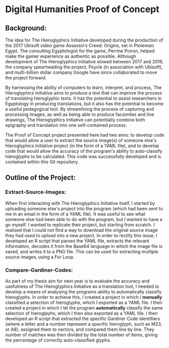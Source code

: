 # Digital Humanities Proof of Concept

## Background:

The idea for The Hieroglyphics Initiative developed during the production of the 2017 Ubisoft video game Assassin’s Creed: Origins, set in Ptolemaic Egypt. The consulting Egyptologist for the game, Perrine Poiron, helped make the gamer experience as authentic as possible. Although development of The Hieroglyphics Initiative slowed between 2017 and 2019, the company spearheading the project, Psycle (in association with Ubisoft), and multi-billion dollar company Google have since collaborated to move the project forward.

By harnessing the ability of computers to learn, interpret, and process, The Hieroglyphics Initiative aims to  produce a tool that can improve the process of translating hieroglyphic texts. It has the potential to assist researchers in Egyptology in producing translations, but it also has the potential to become a useful pedagogical tool. By streamlining the process of capturing and processing images, as well as being able to produce facsimiles and line drawings, The Hieroglyphics Initiative can potentially combine both epigraphy and translation into one self-contained process.

The Proof of Concept project presented here had two aims: to develop code that would allow a user to extract the source image(s) of someone else's Hieroglyphics Initiative project (in the form of a YAML file), and to develop code that would allow the accuracy of the program's ability to auto-classify hieroglyphs to be calculated. This code was successfully developed and is contained within this Git repository.

## Outline of the Project:

### Extract-Source-Images:

When first interacting with The Hieroglyphics Initiative itself, I started by uploading someone else's project into the program (which had been sent to me in an email in the form of a YAML file). It was useful to see what someone else had been able to do with the program, but I wanted to have a go myself. I wanted to replicate their project, but starting from scratch. I realised that I could not find a way to download the original source image they had used to upload into a new project. In order to rectify this issue, I developed an R script that parses the YAML file, extracts the relevant information, decodes it from the Base64 language in which the image file is saved, and writes it to a PNG file. This can be used for extracting multiple source images, using a For Loop.

### Compare-Gardiner-Codes:

As part of my thesis aim for next year is to evaluate the accuracy and usefulness of The Hieroglyphics Initiative as a translation tool, I needed to develop a means of analysing the programs ability to automatically classify hieroglyphs. In order to achieve this, I created a project in which I **manually** classified a selection of hieroglyphs, which I exported as a YAML file. I then created a project in which I let the program **automatically** classify the same selection of hieroglpyhs, which I then also exported as a YAML file. I then developed an R script that extracted the specific Gardiner Code identifiers (where a letter and a number represent a specific hieroglyph, such as M23, or A8), assigned them to vectors, and compared them line by line. They number of matches was then divided by the total number of items, giving the percentage of correctly auto-classified glyphs.
